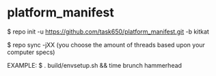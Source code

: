 platform_manifest
=================

$ repo init -u https://github.com/task650/platform_manifest.git -b kitkat

$ repo sync -jXX (you choose the amount of threads based upon your computer specs)

EXAMPLE:
$ . build/envsetup.sh && time brunch hammerhead
